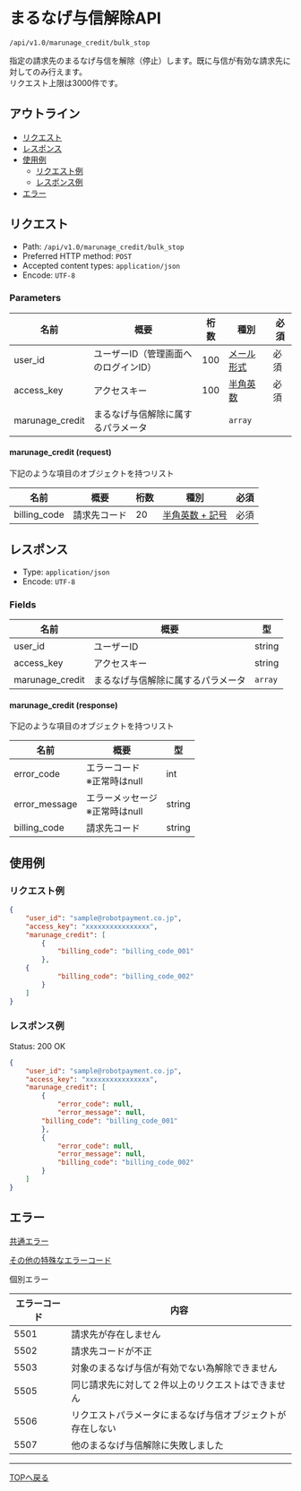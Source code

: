 # まるなげ与信解除API

`/api/v1.0/marunage_credit/bulk_stop`

指定の請求先のまるなげ与信を解除（停止）します。既に与信が有効な請求先に対してのみ行えます。<br>リクエスト上限は3000件です。

## アウトライン

- [リクエスト](#リクエスト)
- [レスポンス](#レスポンス)
- [使用例](#使用例)
  - [リクエスト例](#リクエスト例)
  - [レスポンス例](#レスポンス例)
- [エラー](#エラー)

## リクエスト
- Path: `/api/v1.0/marunage_credit/bulk_stop`
- Preferred HTTP method: `POST`
- Accepted content types: `application/json`
- Encode: `UTF-8`

### Parameters

| 名前            | 概要                               | 桁数 | 種別                             | 必須 |
| ----------------| ----------------------------------| ---- | -------------------------------- | --- |
| user_id         | ユーザーID（管理画面へのログインID） | 100  | [メール形式](../../index.md#種別) | 必須 |
| access_key      | アクセスキー                       | 100  | [半角英数](../../index.md#種別)   | 必須 |
| marunage_credit | まるなげ与信解除に属するパラメータ   |      | `array`                          |      |

#### marunage_credit (request)

下記のような項目のオブジェクトを持つリスト

| 名前         | 概要         | 桁数 | 種別                                  | 必須 |
| -------------| ------------| -----| ------------------------------------- | --- |
| billing_code | 請求先コード | 20   | [半角英数 + 記号](../../index.md#種別) | 必須 |



## レスポンス

- Type: `application/json`
- Encode: `UTF-8`

### Fields

| 名前            | 概要                             | 型      |
| ----------------| ------------------------------- | ------- |
| user_id         | ユーザーID                       | string  |
| access_key      | アクセスキー                     | string  |
| marunage_credit | まるなげ与信解除に属するパラメータ | `array` |

#### marunage_credit (response)

下記のような項目のオブジェクトを持つリスト

| 名前           | 概要                              | 型      |
| --------------| ----------------------------------| ------- |
| error_code    | エラーコード<br> ※正常時はnull     | int     |
| error_message | エラーメッセージ<br> ※正常時はnull | string  |
| billing_code  | 請求先コード                       | string  |


## 使用例

### リクエスト例

```json
{
    "user_id": "sample@robotpayment.co.jp",
    "access_key": "xxxxxxxxxxxxxxxx",
    "marunage_credit": [
        {
            "billing_code": "billing_code_001"
        },
	{
            "billing_code": "billing_code_002"
        }
    ]
}
```

### レスポンス例

Status: 200 OK

```json
{
    "user_id": "sample@robotpayment.co.jp",
    "access_key": "xxxxxxxxxxxxxxxx",
    "marunage_credit": [
        {
            "error_code": null,
            "error_message": null,
	    "billing_code": "billing_code_001"
        },
        {
            "error_code": null,
            "error_message": null,
            "billing_code": "billing_code_002"
        }
    ]
}
```

## エラー

[共通エラー](../../index.md#共通エラー)

[その他の特殊なエラーコード](../../index.md#その他の特殊なエラーコード)

個別エラー

| エラーコード | 内容                                                   |
| ------------ | ----------------------------------------------------- |
| 5501         | 請求先が存在しません                                    |
| 5502         | 請求先コードが不正                                      |
| 5503         | 対象のまるなげ与信が有効でない為解除できません             |
| 5505         | 同じ請求先に対して２件以上のリクエストはできません      　 |
| 5506         | リクエストパラメータにまるなげ与信オブジェクトが存在しない |
| 5507         | 他のまるなげ与信解除に失敗しました                       |

----

[TOPへ戻る](../../index.md)